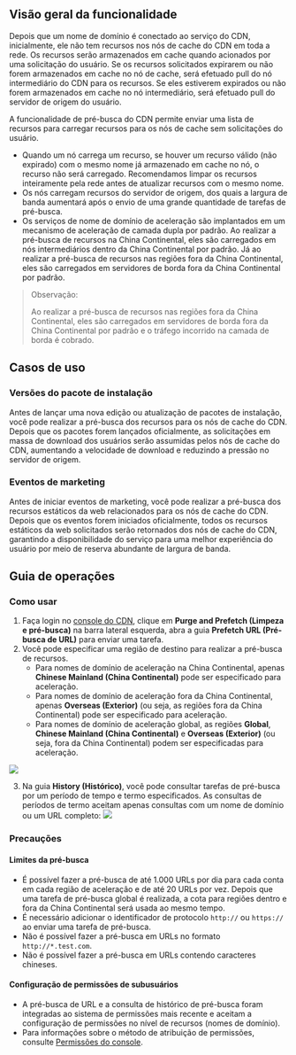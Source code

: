 ## Visão geral da funcionalidade

Depois que um nome de domínio é conectado ao serviço do CDN, inicialmente, ele não tem recursos nos nós de cache do CDN em toda a rede. Os recursos serão armazenados em cache quando acionados por uma solicitação do usuário. Se os recursos solicitados expirarem ou não forem armazenados em cache no nó de cache, será efetuado pull do nó intermediário do CDN para os recursos. Se eles estiverem expirados ou não forem armazenados em cache no nó intermediário, será efetuado pull do servidor de origem do usuário.

A funcionalidade de pré-busca do CDN permite enviar uma lista de recursos para carregar recursos para os nós de cache sem solicitações do usuário.

- Quando um nó carrega um recurso, se houver um recurso válido (não expirado) com o mesmo nome já armazenado em cache no nó, o recurso não será carregado. Recomendamos limpar os recursos inteiramente pela rede antes de atualizar recursos com o mesmo nome.
- Os nós carregam recursos do servidor de origem, dos quais a largura de banda aumentará após o envio de uma grande quantidade de tarefas de pré-busca.
- Os serviços de nome de domínio de aceleração são implantados em um mecanismo de aceleração de camada dupla por padrão. Ao realizar a pré-busca de recursos na China Continental, eles são carregados em nós intermediários dentro da China Continental por padrão. Já ao realizar a pré-busca de recursos nas regiões fora da China Continental, eles são carregados em servidores de borda fora da China Continental por padrão.

> Observação:
>
> Ao realizar a pré-busca de recursos nas regiões fora da China Continental, eles são carregados em servidores de borda fora da China Continental por padrão e o tráfego incorrido na camada de borda é cobrado.

## Casos de uso

### Versões do pacote de instalação

Antes de lançar uma nova edição ou atualização de pacotes de instalação, você pode realizar a pré-busca dos recursos para os nós de cache do CDN. Depois que os pacotes forem lançados oficialmente, as solicitações em massa de download dos usuários serão assumidas pelos nós de cache do CDN, aumentando a velocidade de download e reduzindo a pressão no servidor de origem.

### Eventos de marketing

Antes de iniciar eventos de marketing, você pode realizar a pré-busca dos recursos estáticos da web relacionados para os nós de cache do CDN. Depois que os eventos forem iniciados oficialmente, todos os recursos estáticos da web solicitados serão retornados dos nós de cache do CDN, garantindo a disponibilidade do serviço para uma melhor experiência do usuário por meio de reserva abundante de largura de banda.

## Guia de operações

### Como usar

1. Faça login no [console do CDN](https://console.cloud.tencent.com/cdn), clique em **Purge and Prefetch (Limpeza e pré-busca)** na barra lateral esquerda, abra a guia **Prefetch URL (Pré-busca de URL)** para enviar uma tarefa.
2. Você pode especificar uma região de destino para realizar a pré-busca de recursos.
	- Para nomes de domínio de aceleração na China Continental, apenas **Chinese Mainland (China Continental)** pode ser especificado para aceleração.
	- Para nomes de domínio de aceleração fora da China Continental, apenas **Overseas (Exterior)** (ou seja, as regiões fora da China Continental) pode ser especificado para aceleração.
	- Para nomes de domínio de aceleração global, as regiões **Global**, **Chinese Mainland (China Continental)** e **Overseas (Exterior)** (ou seja, fora da China Continental) podem ser especificadas para aceleração.


![](https://main.qcloudimg.com/raw/410621be989e1f0f65c46fd907b6dc6a.png)


3. Na guia **History (Histórico)**, você pode consultar tarefas de pré-busca por um período de tempo e termo especificados. As consultas de períodos de termo aceitam apenas consultas com um nome de domínio ou um URL completo:
![](https://main.qcloudimg.com/raw/5f4d32e7d79a1a8d0a6390e8fecbc0ec.png)

### Precauções

#### Limites da pré-busca

- É possível fazer a pré-busca de até 1.000 URLs por dia para cada conta em cada região de aceleração e de até 20 URLs por vez. Depois que uma tarefa de pré-busca global é realizada, a cota para regiões dentro e fora da China Continental será usada ao mesmo tempo.
- É necessário adicionar o identificador de protocolo `http://` ou `https://` ao enviar uma tarefa de pré-busca.
- Não é possível fazer a pré-busca em URLs no formato `http://*.test.com`.
- Não é possível fazer a pré-busca em URLs contendo caracteres chineses.


#### Configuração de permissões de subusuários

- A pré-busca de URL e a consulta de histórico de pré-busca foram integradas ao sistema de permissões mais recente e aceitam a configuração de permissões no nível de recursos (nomes de domínio).
- Para informações sobre o método de atribuição de permissões, consulte [Permissões do console](https://intl.cloud.tencent.com/document/product/228/35229).



